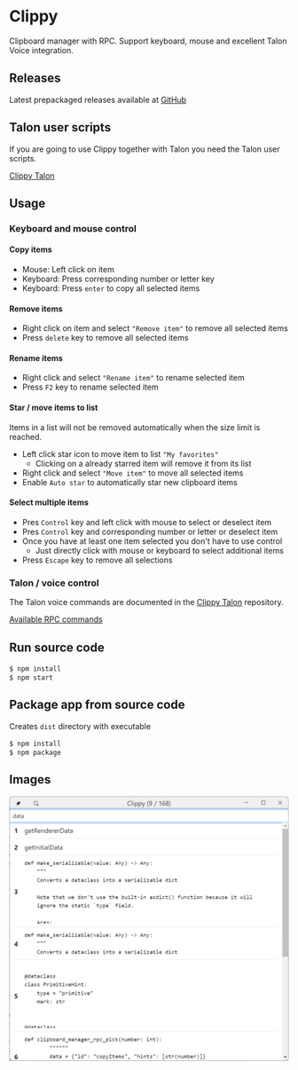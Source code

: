 # Clippy

Clipboard manager with RPC. Support keyboard, mouse and excellent Talon Voice integration.

## Releases

Latest prepackaged releases available at [GitHub](https://github.com/AndreasArvidsson/clippy/releases)

## Talon user scripts

If you are going to use Clippy together with Talon you need the Talon user scripts.

[Clippy Talon](https://github.com/AndreasArvidsson/clippy-talon)

## Usage

### Keyboard and mouse control

#### Copy items

-   Mouse: Left click on item
-   Keyboard: Press corresponding number or letter key
-   Keyboard: Press `enter` to copy all selected items

#### Remove items

-   Right click on item and select `"Remove item"` to remove all selected items
-   Press `delete` key to remove all selected items

#### Rename items

-   Right click and select `"Rename item"` to rename selected item
-   Press `F2` key to rename selected item

#### Star / move items to list

Items in a list will not be removed automatically when the size limit is reached.

-   Left click star icon to move item to list `"My favorites"`
    -   Clicking on a already starred item will remove it from its list
-   Right click and select `"Move item"` to move all selected items
-   Enable `Auto star` to automatically star new clipboard items

#### Select multiple items

-   Pres `Control` key and left click with mouse to select or deselect item
-   Pres `Control` key and corresponding number or letter or deselect item
-   Once you have at least one item selected you don't have to use control
    -   Just directly click with mouse or keyboard to select additional items
-   Press `Escape` key to remove all selections

### Talon / voice control

The Talon voice commands are documented in the [Clippy Talon](https://github.com/AndreasArvidsson/clippy-talon) repository.

[Available RPC commands](./src/types/Command.ts)

## Run source code

```
$ npm install
$ npm start
```

## Package app from source code

Creates `dist` directory with executable

```
$ npm install
$ npm package
```

## Images

![Clippy](./images/clippy.png)

